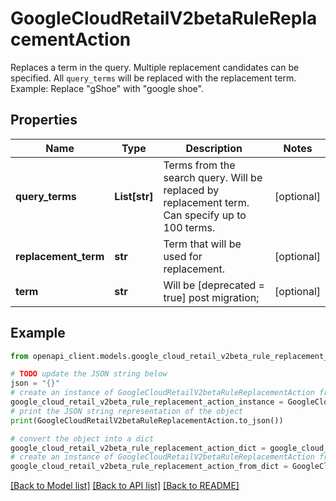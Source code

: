 # GoogleCloudRetailV2betaRuleReplacementAction

Replaces a term in the query. Multiple replacement candidates can be specified. All `query_terms` will be replaced with the replacement term. Example: Replace \"gShoe\" with \"google shoe\".

## Properties

Name | Type | Description | Notes
------------ | ------------- | ------------- | -------------
**query_terms** | **List[str]** | Terms from the search query. Will be replaced by replacement term. Can specify up to 100 terms. | [optional] 
**replacement_term** | **str** | Term that will be used for replacement. | [optional] 
**term** | **str** | Will be [deprecated &#x3D; true] post migration; | [optional] 

## Example

```python
from openapi_client.models.google_cloud_retail_v2beta_rule_replacement_action import GoogleCloudRetailV2betaRuleReplacementAction

# TODO update the JSON string below
json = "{}"
# create an instance of GoogleCloudRetailV2betaRuleReplacementAction from a JSON string
google_cloud_retail_v2beta_rule_replacement_action_instance = GoogleCloudRetailV2betaRuleReplacementAction.from_json(json)
# print the JSON string representation of the object
print(GoogleCloudRetailV2betaRuleReplacementAction.to_json())

# convert the object into a dict
google_cloud_retail_v2beta_rule_replacement_action_dict = google_cloud_retail_v2beta_rule_replacement_action_instance.to_dict()
# create an instance of GoogleCloudRetailV2betaRuleReplacementAction from a dict
google_cloud_retail_v2beta_rule_replacement_action_from_dict = GoogleCloudRetailV2betaRuleReplacementAction.from_dict(google_cloud_retail_v2beta_rule_replacement_action_dict)
```
[[Back to Model list]](../README.md#documentation-for-models) [[Back to API list]](../README.md#documentation-for-api-endpoints) [[Back to README]](../README.md)


